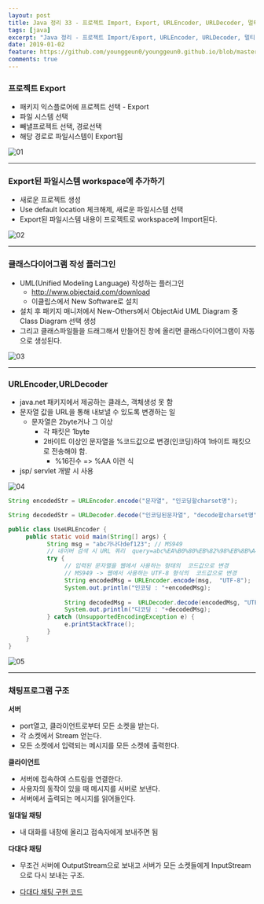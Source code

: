 ```yaml
---
layout: post
title: Java 정리 33 - 프로젝트 Import, Export, URLEncoder, URLDecoder, 멀티채팅 구현
tags: [java]
excerpt: "Java 정리 - 프로젝트 Import/Export, URLEncoder, URLDecoder, 멀티 채팅 구현"
date: 2019-01-02
feature: https://github.com/younggeun0/younggeun0.github.io/blob/master/_posts/img/java/JavaImageFeature.png?raw=true
comments: true
---
```

 
### 프로젝트 Export

* 패키지 익스플로어에 프로젝트 선택 - Export
* 파일 시스템 선택
* 빼낼프로젝트 선택, 경로선택
* 해당 경로로 파일시스템이 Export됨

![01](https://github.com/younggeun0/younggeun0.github.io/blob/master/_posts/img/java/33/01.png?raw=true)


---

### Export된 파일시스템 workspace에 추가하기

* 새로운 프로젝트 생성
* Use default location 체크해제, 새로운 파일시스템 선택
* Export된 파일시스템 내용이 프로젝트로 workspace에 Import된다.

![02](https://github.com/younggeun0/younggeun0.github.io/blob/master/_posts/img/java/33/02.png?raw=true)


---

### 클래스다이어그램 작성 플러그인

* UML(Unified Modeling Language) 작성하는 플러그인
    * http://www.objectaid.com/download
    * 이클립스에서 New Software로 설치
* 설치 후 패키지 매니저에서 New-Others에서 ObjectAid UML Diagram 중 Class Diagram 선택 생성
* 그리고 클래스파일들을 드래그해서 만들어진 창에 올리면 클래스다이어그램이 자동으로 생성된다.

![03](https://github.com/younggeun0/younggeun0.github.io/blob/master/_posts/img/java/33/03.png?raw=true)


---

### URLEncoder,URLDecoder

* java.net 패키지에서 제공하는 클래스, 객체생성 못 함
* 문자열 값을 URL을 통해 내보낼 수 있도록 변경하는 일
    * 문자열은 2byte거나 그 이상
        * 각 패킷은 1byte
        * 2바이트 이상인 문자열을 %코드값으로 변경(인코딩)하여 1바이트 패킷으로 전송해야 함.
            * %16진수 => %AA 이런 식
* jsp/ servlet 개발 시 사용

![04](https://github.com/younggeun0/younggeun0.github.io/blob/master/_posts/img/java/33/04.png?raw=true)

```java
String encodedStr = URLEncoder.encode("문자열", "인코딩할charset명");

String decodedStr = URLDecoder.decode("인코딩된문자열", "decode할charset명");
```

```java
public class UseURLEncoder {
     public static void main(String[] args) {
           String msg = "abc가나다def123"; // MS949
           // 네이버 검색 시 URL 쿼리  query=abc%EA%B0%80%EB%82%98%EB%8B%A4def123
           try {
                // 입력된 문자열을 웹에서 사용하는 형태의  코드값으로 변경
                // MS949 -> 웹에서 사용하는 UTF-8 형식의  코드값으로 변경
                String encodedMsg = URLEncoder.encode(msg,  "UTF-8");
                System.out.println("인코딩 : "+encodedMsg);
                
                String decodedMsg =  URLDecoder.decode(encodedMsg, "UTF-8");
                System.out.println("디코딩 : "+decodedMsg);
           } catch (UnsupportedEncodingException e) {
                e.printStackTrace();
           }
     }
}
```

![05](https://github.com/younggeun0/younggeun0.github.io/blob/master/_posts/img/java/33/05.png?raw=true)

---

### 채팅프로그램 구조

**서버**
* port열고, 클라이언트로부터 모든 소켓을 받는다.
* 각 소켓에서 Stream 얻는다.
* 모든 소켓에서 입력되는 메시지를 모든 소켓에 출력한다.
  
**클라이언트**
* 서버에 접속하여 스트림을 연결한다.
* 사용자의 동작이 있을 때 메시지를 서버로 보낸다.
* 서버에서 출력되는 메시지를 읽어들인다.

**일대일 채팅**
* 내 대화를 내창에 올리고 접속자에게 보내주면 됨

**다대다 채팅**
* 무조건 서버에 OutputStream으로 보내고 서버가 모든 소켓들에게 InputStream으로 다시 보내는 구조.

* [다대다 채팅 구현 코드](https://github.com/younggeun0/SSangYoung/tree/master/dev/workspace/sistJavaStudy2/src/kr/co/sist/chat)
  
